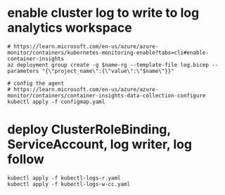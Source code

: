 # enable cluster log to write to log analytics workspace
```
# https://learn.microsoft.com/en-us/azure/azure-monitor/containers/kubernetes-monitoring-enable?tabs=cli#enable-container-insights
az deployment group create -g $name-rg --template-file log.bicep --parameters "{\"project_name\":{\"value\":\"$name\"}}"

# config the agent
# https://learn.microsoft.com/en-us/azure/azure-monitor/containers/container-insights-data-collection-configure
kubectl apply -f configmap.yaml

```

# deploy ClusterRoleBinding, ServiceAccount, log writer, log follow
```
kubectl apply -f kubectl-logs-r.yaml
kubectl apply -f kubectl-logs-w-cc.yaml

```
